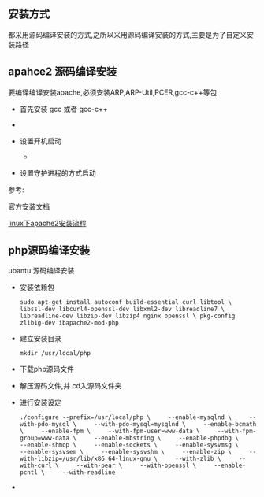 ## 安装方式

都采用源码编译安装的方式,之所以采用源码编译安装的方式,主要是为了自定义安装路径



## apahce2 源码编译安装

要编译编译安装apache,必须安装ARP,ARP-Util,PCER,gcc-c++等包

- 首先安装 gcc 或者 gcc-c++

- 

- 设置开机启动

  - 

- 设置守护进程的方式启动




参考:  

[官方安装文档](http://httpd.apache.org/docs/2.4/install.html)

[linux下apache2安装流程](https://www.cnblogs.com/wcwnina/p/8029156.html)



## php源码编译安装

ubantu 源码编译安装

- 安装依赖包

  `sudo apt-get install autoconf build-essential curl libtool \
    libssl-dev libcurl4-openssl-dev libxml2-dev libreadline7 \
    libreadline-dev libzip-dev libzip4 nginx openssl \
    pkg-config zlib1g-dev ibapache2-mod-php`

- 建立安装目录

  `mkdir /usr/local/php`

- 下载php源码文件

- 解压源码文件,并 cd入源码文件夹

- 进行安装设定

  `./configure --prefix=/usr/local/php \
  ​    --enable-mysqlnd \
  ​    --with-pdo-mysql \
  ​    --with-pdo-mysql=mysqlnd \
  ​    --enable-bcmath \
  ​    --enable-fpm \
  ​    --with-fpm-user=www-data \
  ​    --with-fpm-group=www-data \
  ​    --enable-mbstring \
  ​    --enable-phpdbg \
  ​    --enable-shmop \
  ​    --enable-sockets \
  ​    --enable-sysvmsg \
  ​    --enable-sysvsem \
  ​    --enable-sysvshm \
  ​    --enable-zip \
  ​    --with-libzip=/usr/lib/x86_64-linux-gnu \
  ​    --with-zlib \
  ​    --with-curl \
  ​    --with-pear \
  ​    --with-openssl \
  ​    --enable-pcntl \
  ​    --with-readline`

- 